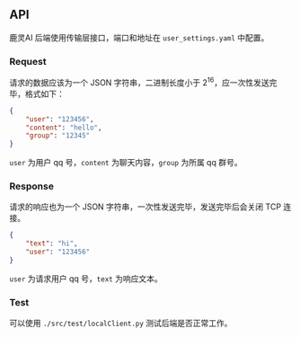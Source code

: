 ## API

鹿灵AI 后端使用传输层接口，端口和地址在 `user_settings.yaml` 中配置。

### Request

请求的数据应该为一个 JSON 字符串，二进制长度小于 $2^{16}$，应一次性发送完毕，格式如下：

```json
{
    "user": "123456",
    "content": "hello",
    "group": "12345"
}
```

`user` 为用户 qq 号，`content` 为聊天内容，`group` 为所属 qq 群号。

### Response

请求的响应也为一个 JSON 字符串，一次性发送完毕，发送完毕后会关闭 TCP 连接。

```json
{
    "text": "hi",
    "user": "123456"
}
```

`user` 为请求用户 qq 号，`text` 为响应文本。

### Test

可以使用 `./src/test/localClient.py` 测试后端是否正常工作。
